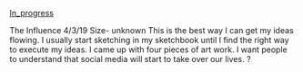 [In_progress](in_progress.jpg)

The Influence
4/3/19
Size- unknown
This is the best way I can get my ideas flowing. I usually start sketching in my sketchbook until I find the right way to execute my ideas. I came up with four pieces of art work. I want people to understand that social media will start to take over our lives. ?
